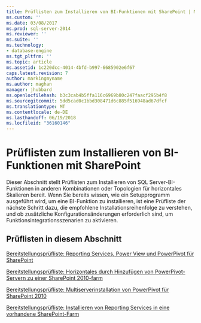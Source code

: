 ```yaml
---
title: Prüflisten zum Installieren von BI-Funktionen mit SharePoint | Microsoft Docs
ms.custom: ''
ms.date: 03/08/2017
ms.prod: sql-server-2014
ms.reviewer: ''
ms.suite: ''
ms.technology:
- database-engine
ms.tgt_pltfrm: ''
ms.topic: article
ms.assetid: 1c220dcc-4014-4bfd-b997-6685902e6f67
caps.latest.revision: 7
author: markingmyname
ms.author: maghan
manager: jhubbard
ms.openlocfilehash: b3c3cab4b5ffa116c6969b80c247faacf295b4f8
ms.sourcegitcommit: 5dd5cad0c1bbd308471d6c885f516948ad67dfcf
ms.translationtype: MT
ms.contentlocale: de-DE
ms.lasthandoff: 06/19/2018
ms.locfileid: "36160146"
---
```

# <a name="checklists-for-installing-bi-features-with-sharepoint"></a>Prüflisten zum Installieren von BI-Funktionen mit SharePoint
  Dieser Abschnitt stellt Prüflisten zum Installieren von SQL Server-BI-Funktionen in anderen Kombinationen oder Topologien für horizontales Skalieren bereit. Wenn Sie bereits wissen, wie ein Setupprogramm ausgeführt wird, um eine BI-Funktion zu installieren, ist eine Prüfliste der nächste Schritt dazu, die empfohlene Installationsreihenfolge zu verstehen, und ob zusätzliche Konfigurationsänderungen erforderlich sind, um Funktionsintegrationsszenarien zu aktivieren.  
  
## <a name="checklists-in-this-section"></a>Prüflisten in diesem Abschnitt  
 [Bereitstellungsprüfliste: Reporting Services, Power View und PowerPivot für SharePoint](deployment-checklist-reporting-services-power-view-power-pivot-for-sharepoint.md)  
  
 [Bereitstellungsprüfliste: Horizontales durch Hinzufügen von PowerPivot-Servern zu einer SharePoint 2010-farm](../../../2014/sql-server/install/deployment-checklist-scale-out-adding-powerpivot-servers-sharepoint-2010-farm.md)  
  
 [Bereitstellungsprüfliste: Multiserverinstallation von PowerPivot für SharePoint 2010](../../../2014/sql-server/install/deployment-checklist-multiserver-installation-powerpivot-sharepoint-2010.md)  
  
 [Bereitstellungsprüfliste: Installieren von Reporting Services in eine vorhandene SharePoint-Farm](../../../2014/sql-server/install/deployment-checklist-install-reporting-services-existing-sharepoint-farm.md)  
  
  